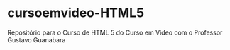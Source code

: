 # cursoemvideo-HTML5
Repositório para o Curso de HTML 5 do Curso em Video com o Professor Gustavo Guanabara
